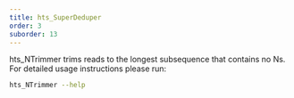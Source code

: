 ```yaml
---
title: hts_SuperDeduper
order: 3
suborder: 13
---
```


hts_NTrimmer trims reads to the longest subsequence that contains no Ns.
For detailed usage instructions please run:

```bash
hts_NTrimmer --help
```
